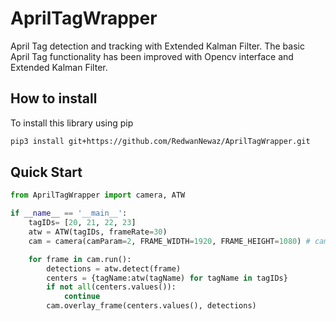 # AprilTagWrapper


April Tag detection and tracking with Extended Kalman Filter.
The basic April Tag functionality has been improved with Opencv interface and Extended Kalman Filter.
     

## How to install 
To install this library using pip 
```bash 
pip3 install git+https://github.com/RedwanNewaz/AprilTagWrapper.git
```

## Quick Start 


```python 
from AprilTagWrapper import camera, ATW

if __name__ == '__main__':
    tagIDs= [20, 21, 22, 23]
    atw = ATW(tagIDs, frameRate=30)
    cam = camera(camParam=2, FRAME_WIDTH=1920, FRAME_HEIGHT=1080) # camParam = webcam int index | default webcam index is 0

    for frame in cam.run():
        detections = atw.detect(frame)
        centers = {tagName:atw(tagName) for tagName in tagIDs}
        if not all(centers.values()):
            continue
        cam.overlay_frame(centers.values(), detections)
```
